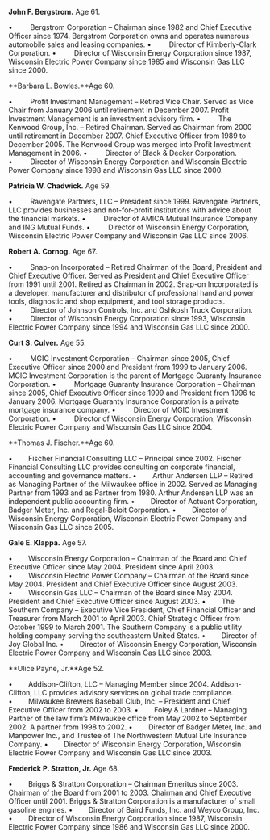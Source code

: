 **John F. Bergstrom.** Age 61.

•         Bergstrom Corporation – Chairman since 1982 and Chief
Executive Officer since 1974. Bergstrom Corporation owns and operates
numerous automobile sales and leasing companies.
•         Director of Kimberly-Clark Corporation.
•         Director of Wisconsin Energy Corporation since 1987, Wisconsin
Electric Power Company since 1985 and Wisconsin Gas LLC since 2000.

**Barbara L. Bowles.**Age 60.

•         Profit Investment Management – Retired Vice Chair. Served as
Vice Chair from January 2006 until retirement in December 2007. Profit
Investment Management is an investment advisory firm.
•         The Kenwood Group, Inc. – Retired Chairman. Served as Chairman
from 2000 until retirement in December 2007. Chief Executive Officer
from 1989 to December 2005. The Kenwood Group was merged into Profit
Investment Management in 2006.
•         Director of Black & Decker Corporation.
•         Director of Wisconsin Energy Corporation and Wisconsin
Electric Power Company since 1998 and Wisconsin Gas LLC since 2000.

**Patricia W. Chadwick.** Age 59.

•         Ravengate Partners, LLC – President since 1999. Ravengate
Partners, LLC provides businesses and not-for-profit institutions with
advice about the financial markets.
•         Director of AMICA Mutual Insurance Company and ING Mutual
Funds.
•         Director of Wisconsin Energy Corporation, Wisconsin Electric
Power Company and Wisconsin Gas LLC since 2006.

**Robert A. Cornog.** Age 67.

•         Snap-on Incorporated – Retired Chairman of the Board,
President and Chief Executive Officer. Served as President and Chief
Executive Officer from 1991 until 2001. Retired as Chairman in 2002.
Snap-on Incorporated is a developer, manufacturer and distributor of
professional hand and power tools, diagnostic and shop equipment, and
tool storage products.
•         Director of Johnson Controls, Inc. and Oshkosh Truck
Corporation.
•         Director of Wisconsin Energy Corporation since 1993, Wisconsin
Electric Power Company since 1994 and Wisconsin Gas LLC since 2000.

**Curt S. Culver.** Age 55.

•         MGIC Investment Corporation – Chairman since 2005, Chief
Executive Officer since 2000 and President from 1999 to January 2006.
MGIC Investment Corporation is the parent of Mortgage Guaranty Insurance
Corporation.
•         Mortgage Guaranty Insurance Corporation – Chairman since 2005,
Chief Executive Officer since 1999 and President from 1996 to January
2006. Mortgage Guaranty Insurance Corporation is a private mortgage
insurance company.
•         Director of MGIC Investment Corporation.
•         Director of Wisconsin Energy Corporation, Wisconsin Electric
Power Company and Wisconsin Gas LLC since 2004.

**Thomas J. Fischer.**Age 60.

•        Fischer Financial Consulting LLC – Principal since 2002.
Fischer Financial Consulting LLC provides consulting on corporate
financial, accounting and governance matters.
•        Arthur Andersen LLP – Retired as Managing Partner of the
Milwaukee office in 2002. Served as Managing Partner from 1993 and as
Partner from 1980. Arthur Andersen LLP was an independent public
accounting firm.
•        Director of Actuant Corporation, Badger Meter, Inc. and
Regal-Beloit Corporation.
•        Director of Wisconsin Energy Corporation, Wisconsin Electric
Power Company and Wisconsin Gas LLC since 2005.

**Gale E. Klappa.** Age 57.

•        Wisconsin Energy Corporation – Chairman of the Board and Chief
Executive Officer since May 2004. President since April 2003.
•        Wisconsin Electric Power Company – Chairman of the Board since
May 2004. President and Chief Executive Officer since August 2003.
•        Wisconsin Gas LLC – Chairman of the Board since May 2004.
President and Chief Executive Officer since August 2003.
•        The Southern Company – Executive Vice President, Chief
Financial Officer and Treasurer from March 2001 to April 2003. Chief
Strategic Officer from October 1999 to March 2001. The Southern Company
is a public utility holding company serving the southeastern United
States.
•        Director of Joy Global Inc.
•        Director of Wisconsin Energy Corporation, Wisconsin Electric
Power Company and Wisconsin Gas LLC since 2003.

**Ulice Payne, Jr.**Age 52.

•        Addison-Clifton, LLC – Managing Member since 2004.
Addison-Clifton, LLC provides advisory services on global trade
compliance.
•        Milwaukee Brewers Baseball Club, Inc. – President and Chief
Executive Officer from 2002 to 2003.
•        Foley & Lardner – Managing Partner of the law firm’s Milwaukee
office from May 2002 to September 2002. A partner from 1998 to 2002.
•        Director of Badger Meter, Inc. and Manpower Inc., and Trustee
of The Northwestern Mutual Life Insurance Company.
•        Director of Wisconsin Energy Corporation, Wisconsin Electric
Power Company and Wisconsin Gas LLC since 2003.

**Frederick P. Stratton, Jr.** Age 68.

•        Briggs & Stratton Corporation – Chairman Emeritus since 2003.
Chairman of the Board from 2001 to 2003. Chairman and Chief Executive
Officer until 2001. Briggs & Stratton Corporation is a manufacturer of
small gasoline engines.
•        Director of Baird Funds, Inc. and Weyco Group, Inc.
•        Director of Wisconsin Energy Corporation since 1987, Wisconsin
Electric Power Company since 1986 and Wisconsin Gas LLC since 2000.
